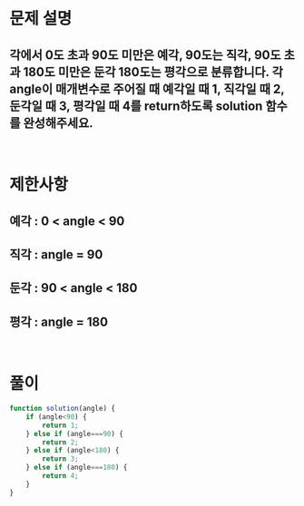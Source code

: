 # 문제 설명
## 각에서 0도 초과 90도 미만은 예각, 90도는 직각, 90도 초과 180도 미만은 둔각 180도는 평각으로 분류합니다. 각 angle이 매개변수로 주어질 때 예각일 때 1, 직각일 때 2, 둔각일 때 3, 평각일 때 4를 return하도록 solution 함수를 완성해주세요.

<br>

# 제한사항
## 예각 : 0 < angle < 90
## 직각 : angle = 90
## 둔각 : 90 < angle < 180
## 평각 : angle = 180

<br>

# 풀이

```js
function solution(angle) {
    if (angle<90) {
        return 1;
    } else if (angle===90) {
        return 2;    
    } else if (angle<180) {
        return 3;
    } else if (angle===180) {
        return 4;
    }
}
```
